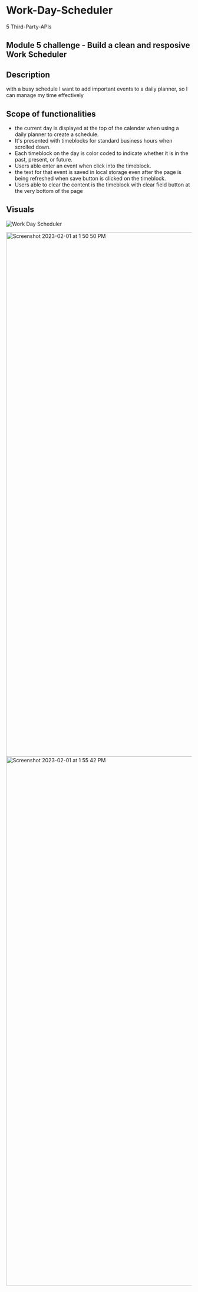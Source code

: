 # Work-Day-Scheduler
5 Third-Party-APIs

## Module 5 challenge - Build a clean and resposive Work Scheduler



## Description

with a busy schedule I want to add important events to a daily planner, so I can manage my time effectively


## Scope of functionalities 


- the current day is displayed at the top of the calendar when using a daily planner to create a schedule.
- It's presented with timeblocks for standard business hours when scrolled down.
- Each timeblock on the day is color coded to indicate whether it is in the past, present, or future.
- Users able enter an event when click into the timeblock.
- the text for that event is saved in local storage even after the page is being refreshed when save button is clicked on the timeblock.
- Users able to clear the content is the timeblock with clear field button at the very bottom of the page


## Visuals

![Work Day Scheduler](https://user-images.githubusercontent.com/89316044/216172743-232ba825-3638-48c7-8e9d-69a89007fc3f.gif)



<img width="1417" alt="Screenshot 2023-02-01 at 1 50 50 PM" src="https://user-images.githubusercontent.com/89316044/216172772-85a8ff95-2116-43e7-bece-5a9501bb0630.png">



<img width="1431" alt="Screenshot 2023-02-01 at 1 55 42 PM" src="https://user-images.githubusercontent.com/89316044/216172794-74bde29d-9962-4b86-9b64-1435af5e63cd.png">
